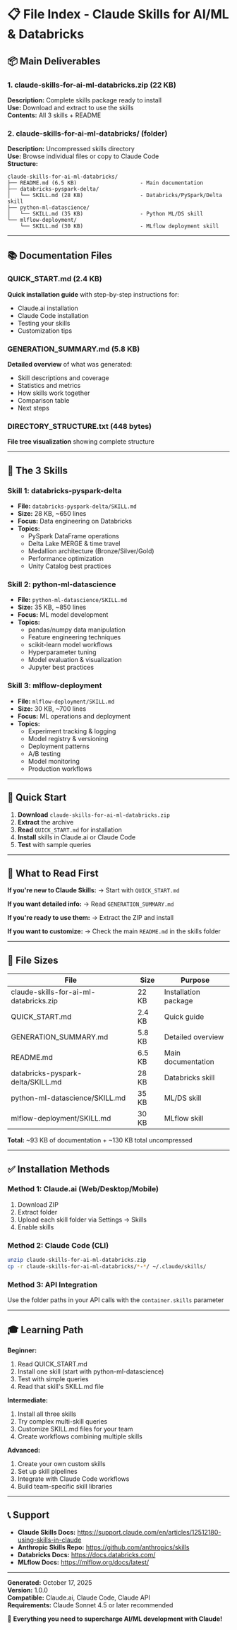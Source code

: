 # 📋 File Index - Claude Skills for AI/ML & Databricks

## 📦 Main Deliverables

### 1. claude-skills-for-ai-ml-databricks.zip (22 KB)
**Description:** Complete skills package ready to install  
**Use:** Download and extract to use the skills  
**Contents:** All 3 skills + README

### 2. claude-skills-for-ai-ml-databricks/ (folder)
**Description:** Uncompressed skills directory  
**Use:** Browse individual files or copy to Claude Code  
**Structure:**
```
claude-skills-for-ai-ml-databricks/
├── README.md (6.5 KB)                    - Main documentation
├── databricks-pyspark-delta/
│   └── SKILL.md (28 KB)                  - Databricks/PySpark/Delta skill
├── python-ml-datascience/
│   └── SKILL.md (35 KB)                  - Python ML/DS skill
└── mlflow-deployment/
    └── SKILL.md (30 KB)                  - MLflow deployment skill
```

---

## 📚 Documentation Files

### QUICK_START.md (2.4 KB)
**Quick installation guide** with step-by-step instructions for:
- Claude.ai installation
- Claude Code installation  
- Testing your skills
- Customization tips

### GENERATION_SUMMARY.md (5.8 KB)
**Detailed overview** of what was generated:
- Skill descriptions and coverage
- Statistics and metrics
- How skills work together
- Comparison table
- Next steps

### DIRECTORY_STRUCTURE.txt (448 bytes)
**File tree visualization** showing complete structure

---

## 🎯 The 3 Skills

### Skill 1: databricks-pyspark-delta
- **File:** `databricks-pyspark-delta/SKILL.md`
- **Size:** 28 KB, ~650 lines
- **Focus:** Data engineering on Databricks
- **Topics:**
  - PySpark DataFrame operations
  - Delta Lake MERGE & time travel
  - Medallion architecture (Bronze/Silver/Gold)
  - Performance optimization
  - Unity Catalog best practices

### Skill 2: python-ml-datascience  
- **File:** `python-ml-datascience/SKILL.md`
- **Size:** 35 KB, ~850 lines
- **Focus:** ML model development
- **Topics:**
  - pandas/numpy data manipulation
  - Feature engineering techniques
  - scikit-learn model workflows
  - Hyperparameter tuning
  - Model evaluation & visualization
  - Jupyter best practices

### Skill 3: mlflow-deployment
- **File:** `mlflow-deployment/SKILL.md`
- **Size:** 30 KB, ~700 lines
- **Focus:** ML operations and deployment
- **Topics:**
  - Experiment tracking & logging
  - Model registry & versioning
  - Deployment patterns
  - A/B testing
  - Model monitoring
  - Production workflows

---

## 🚀 Quick Start

1. **Download** `claude-skills-for-ai-ml-databricks.zip`
2. **Extract** the archive
3. **Read** `QUICK_START.md` for installation
4. **Install** skills in Claude.ai or Claude Code
5. **Test** with sample queries

---

## 📖 What to Read First

**If you're new to Claude Skills:**
→ Start with `QUICK_START.md`

**If you want detailed info:**
→ Read `GENERATION_SUMMARY.md`

**If you're ready to use them:**
→ Extract the ZIP and install

**If you want to customize:**
→ Check the main `README.md` in the skills folder

---

## 💾 File Sizes

| File | Size | Purpose |
|------|------|---------|
| claude-skills-for-ai-ml-databricks.zip | 22 KB | Installation package |
| QUICK_START.md | 2.4 KB | Quick guide |
| GENERATION_SUMMARY.md | 5.8 KB | Detailed overview |
| README.md | 6.5 KB | Main documentation |
| databricks-pyspark-delta/SKILL.md | 28 KB | Databricks skill |
| python-ml-datascience/SKILL.md | 35 KB | ML/DS skill |
| mlflow-deployment/SKILL.md | 30 KB | MLflow skill |

**Total:** ~93 KB of documentation + ~130 KB total uncompressed

---

## ✅ Installation Methods

### Method 1: Claude.ai (Web/Desktop/Mobile)
1. Download ZIP
2. Extract folder
3. Upload each skill folder via Settings → Skills
4. Enable skills

### Method 2: Claude Code (CLI)
```bash
unzip claude-skills-for-ai-ml-databricks.zip
cp -r claude-skills-for-ai-ml-databricks/*-*/ ~/.claude/skills/
```

### Method 3: API Integration
Use the folder paths in your API calls with the `container.skills` parameter

---

## 🎓 Learning Path

**Beginner:**
1. Read QUICK_START.md
2. Install one skill (start with python-ml-datascience)
3. Test with simple queries
4. Read that skill's SKILL.md file

**Intermediate:**
1. Install all three skills
2. Try complex multi-skill queries
3. Customize SKILL.md files for your team
4. Create workflows combining multiple skills

**Advanced:**
1. Create your own custom skills
2. Set up skill pipelines
3. Integrate with Claude Code workflows
4. Build team-specific skill libraries

---

## 📞 Support

- **Claude Skills Docs:** https://support.claude.com/en/articles/12512180-using-skills-in-claude
- **Anthropic Skills Repo:** https://github.com/anthropics/skills
- **Databricks Docs:** https://docs.databricks.com/
- **MLflow Docs:** https://mlflow.org/docs/latest/

---

**Generated:** October 17, 2025  
**Version:** 1.0.0  
**Compatible:** Claude.ai, Claude Code, Claude API  
**Requirements:** Claude Sonnet 4.5 or later recommended

🎉 **Everything you need to supercharge AI/ML development with Claude!**
